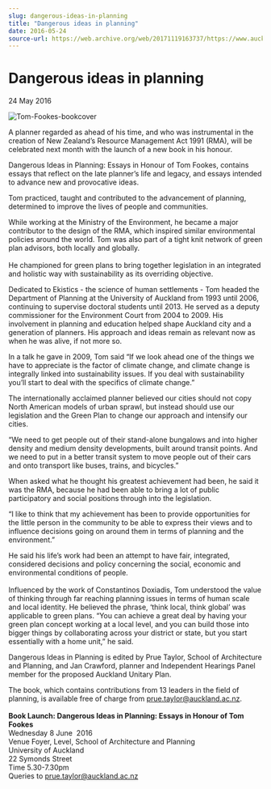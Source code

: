 ```yaml
---
slug: dangerous-ideas-in-planning
title: "Dangerous ideas in planning"
date: 2016-05-24
source-url: https://web.archive.org/web/20171119163737/https://www.auckland.ac.nz/en/about/news-events-and-notices/news/news-2016/05/dangerous-ideas-in-planning-.html
---
```

Dangerous ideas in planning
===========================

24 May 2016

![Tom-Fookes-bookcover](https://www.auckland.ac.nz/en/about/news-events-and-notices/news/news-2016/05/dangerous-ideas-in-planning-/_jcr_content/par/textimage/image.img.jpg/1464047090824.jpg "Tom-Fookes-bookcover")

A planner regarded as ahead of his time, and who was instrumental in the creation of New Zealand’s Resource Management Act 1991 (RMA), will be celebrated next month with the launch of a new book in his honour.  
  
Dangerous Ideas in Planning: Essays in Honour of Tom Fookes, contains essays that reflect on the late planner’s life and legacy, and essays intended to advance new and provocative ideas.

Tom practiced, taught and contributed to the advancement of planning, determined to improve the lives of people and communities.  
  
While working at the Ministry of the Environment, he became a major contributor to the design of the RMA, which inspired similar environmental policies around the world. Tom was also part of a tight knit network of green plan advisors, both locally and globally.  
   
He championed for green plans to bring together legislation in an integrated and holistic way with sustainability as its overriding objective.

Dedicated to Ekistics - the science of human settlements - Tom headed the Department of Planning at the University of Auckland from 1993 until 2006, continuing to supervise doctoral students until 2013. He served as a deputy commissioner for the Environment Court from 2004 to 2009. His involvement in planning and education helped shape Auckland city and a generation of planners. His approach and ideas remain as relevant now as when he was alive, if not more so.

In a talk he gave in 2009, Tom said “If we look ahead one of the things we have to appreciate is the factor of climate change, and climate change is integrally linked into sustainability issues. If you deal with sustainability you’ll start to deal with the specifics of climate change.”  
  
The internationally acclaimed planner believed our cities should not copy North American models of urban sprawl, but instead should use our legislation and the Green Plan to change our approach and intensify our cities.  
  
“We need to get people out of their stand-alone bungalows and into higher density and medium density developments, built around transit points. And we need to put in a better transit system to move people out of their cars and onto transport like buses, trains, and bicycles.”  
  
When asked what he thought his greatest achievement had been, he said it was the RMA, because he had been able to bring a lot of public participatory and social positions through into the legislation.  
  
“I like to think that my achievement has been to provide opportunities for the little person in the community to be able to express their views and to influence decisions going on around them in terms of planning and the environment.”  
  
He said his life’s work had been an attempt to have fair, integrated, considered decisions and policy concerning the social, economic and environmental conditions of people.  
   
Influenced by the work of Constantinos Doxiadis, Tom understood the value of thinking through far reaching planning issues in terms of human scale and local identity. He believed the phrase, ‘think local, think global’ was applicable to green plans. “You can achieve a great deal by having your green plan concept working at a local level, and you can build those into bigger things by collaborating across your district or state, but you start essentially with a home unit,” he said.

Dangerous Ideas in Planning is edited by Prue Taylor, School of Architecture and Planning, and Jan Crawford, planner and Independent Hearings Panel member for the proposed Auckland Unitary Plan.   

The book, which contains contributions from 13 leaders in the field of planning, is available free of charge from [prue.taylor@auckland.ac.nz](mailto:prue.taylor@auckland.ac.nz).  
   
**Book Launch: Dangerous Ideas in Planning: Essays in Honour of Tom Fookes**  
Wednesday 8 June  2016  
Venue Foyer, Level, School of Architecture and Planning  
University of Auckland  
22 Symonds Street  
Time 5.30-7.30pm  
Queries to [prue.taylor@auckland.ac.nz](mailto:prue.taylor@auckland.ac.nz)